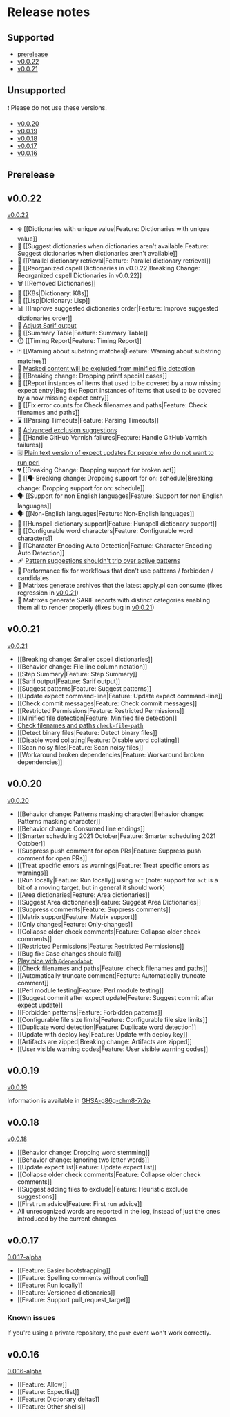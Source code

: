 # Release notes

## Supported

- [prerelease](#prerelease)
- [v0.0.22](#v0022)
- [v0.0.21](#v0021)

## Unsupported

❗ Please do not use these versions.

- [v0.0.20](#v0020)
- [v0.0.19](#v0019)
- [v0.0.18](#v0018)
- [v0.0.17](#v0017)
- [v0.0.16](#v0016)

## Prerelease

<!--
🛠️ In various states of `prerelease`
🌟 Almost ready to transition from `prerelease` to release 🍽️

-->

## v0.0.22

[v0.0.22](https://github.com/check-spelling/check-spelling/releases/tag/v0.0.22)

- ❄️ [[Dictionaries with unique value|Feature: Dictionaries with unique value]]
- 🥷 [[Suggest dictionaries when dictionaries aren't available|Feature: Suggest dictionaries when dictionaries aren't available]]
- 🐫 [[Parallel dictionary retrieval|Feature: Parallel dictionary retrieval]]
- 🍳 [[Reorganized cspell Dictionaries in v0.0.22|Breaking Change: Reorganized cspell Dictionaries in v0.0.22]]
- 🗑️ [[Removed Dictionaries]]
- 📗 [[K8s|Dictionary: K8s]]
- 📙 [[Lisp|Dictionary: Lisp]]
- 📊 [[Improve suggested dictionaries order|Feature: Improve suggested dictionaries order]]
- 🎨 [Adjust Sarif output](https://github.com/check-spelling/check-spelling/wiki/Feature:-Sarif-output#adjusting-sarifjson)
- 🧾 [[Summary Table|Feature: Summary Table]]
- ⏱️ [[Timing Report|Feature: Timing Report]]
- 🃏 [[Warning about substring matches|Feature: Warning about substring matches]]
- 🙊 [Masked content will be excluded from minified file detection](https://github.com/check-spelling/check-spelling/wiki/Feature:-Minified-file-detection#masked-content-will-be-excluded-from-accounting)
- 🐣 [[Breaking change: Dropping printf special cases]]
- 📝 [[Report instances of items that used to be covered by a now missing expect entry|Bug fix: Report instances of items that used to be covered by a now missing expect entry]]
- 🔢 [[Fix error counts for Check filenames and paths|Feature: Check filenames and paths]]
- ⌛ [[Parsing Timeouts|Feature: Parsing Timeouts]]
- 🙈 [Advanced exclusion suggestions](https://github.com/check-spelling/check-spelling/wiki/Feature:-Heuristic-exclude-suggestions#advanced-exclusion-suggestions)
- 🔁 [[Handle GitHub Varnish failures|Feature: Handle GitHub Varnish failures]]
- 🗒️ [Plain text version of expect updates for people who do not want to run perl](https://github.com/check-spelling/check-spelling/wiki/Accepting-Suggestions#preformatted-commit-v0022)
- 💔 [[Breaking Change: Dropping support for broken act]]
- 📆 [[🗣️ Breaking change: Dropping support for on: schedule|Breaking change: Dropping support for on: schedule]]
- 🗣️ [[Support for non English languages|Feature: Support for non English languages]]
- 🗣️ [[Non-English languages|Feature: Non-English languages]]
- 🚆 [[Hunspell dictionary support|Feature: Hunspell dictionary support]]
- 🔢 [[Configurable word characters|Feature: Configurable word characters]]
- 🧙 [[Character Encoding Auto Detection|Feature: Character Encoding Auto Detection]]
- 🩹 [Pattern suggestions shouldn't trip over active patterns](https://github.com/check-spelling/check-spelling/wiki/Feature:-Suggest-patterns#multiple-patterns-for-a-line)
- 🏃 Performance fix for workflows that don't use patterns / forbidden / candidates
- 🔧 Matrixes generate archives that the latest apply.pl can consume (fixes regression in [v0.0.21](https://github.com/check-spelling/check-spelling/releases/tag/v0.0.21))
- 🔧 Matrixes generate SARIF reports with distinct categories enabling them all to render properly (fixes bug in [v0.0.21](https://github.com/check-spelling/check-spelling/releases/tag/v0.0.21))

## v0.0.21

[v0.0.21](https://github.com/check-spelling/check-spelling/releases/tag/v0.0.21)

- [[Breaking change: Smaller cspell dictionaries]]
- [[Behavior change: File line column notation]]
- [[Step Summary|Feature: Step Summary]]
- [[Sarif output|Feature: Sarif output]]
- [[Suggest patterns|Feature: Suggest patterns]]
- [[Update expect command-line|Feature: Update expect command-line]]
- [[Check commit messages|Feature: Check commit messages]]
- [[Restricted Permissions|Feature: Restricted Permissions]]
- [[Minified file detection|Feature: Minified file detection]]
- [Check filenames and paths `check-file-path`](https://github.com/check-spelling/check-spelling/wiki/Feature%3A-Check-filenames-and-paths#improvements-in-v0021)
- [[Detect binary files|Feature: Detect binary files]]
- [[Disable word collating|Feature: Disable word collating]]
- [[Scan noisy files|Feature: Scan noisy files]]
- [[Workaround broken dependencies|Feature: Workaround broken dependencies]]

## v0.0.20

[v0.0.20](https://github.com/check-spelling/check-spelling/releases/tag/v0.0.20)

- [[Behavior change: Patterns masking character|Behavior change: Patterns masking character]]
- [[Behavior change: Consumed line endings]]
- [[Smarter scheduling 2021 October|Feature: Smarter scheduling 2021 October]]
- [[Suppress push comment for open PRs|Feature: Suppress push comment for open PRs]]
- [[Treat specific errors as warnings|Feature: Treat specific errors as warnings]]
- [[Run locally|Feature: Run locally]] using `act` (note: support for `act` is a bit of a moving target, but in general it should work)
- [[Area dictionaries|Feature: Area dictionaries]]
- [[Suggest Area dictionaries|Feature: Suggest Area Dictionaries]]
- [[Suppress comments|Feature: Suppress comments]]
- [[Matrix support|Feature: Matrix support]]
- [[Only changes|Feature: Only-changes]]
- [[Collapse older check comments|Feature: Collapse older check comments]]
- [[Restricted Permissions|Feature: Restricted Permissions]]
- [[Bug fix: Case changes should fail]]
- [Play nice with `@dependabot`](https://github.com/check-spelling/check-spelling/wiki/@dependabot)
- [[Check filenames and paths|Feature: check filenames and paths]]
- [[Automatically truncate comment|Feature: Automatically truncate comment]]
- [[Perl module testing|Feature: Perl module testing]]
- [[Suggest commit after expect update|Feature: Suggest commit after expect update]]
- [[Forbidden patterns|Feature: Forbidden patterns]]
- [[Configurable file size limits|Feature: Configurable file size limits]]
- [[Duplicate word detection|Feature: Duplicate word detection]]
- [[Update with deploy key|Feature: Update with deploy key]]
- [[Artifacts are zipped|Breaking change: Artifacts are zipped]]
- [[User visible warning codes|Feature: User visible warning codes]]

## v0.0.19

[v0.0.19](https://github.com/check-spelling/check-spelling/releases/tag/v0.0.19)

Information is available in [GHSA-g86g-chm8-7r2p](https://github.com/check-spelling/check-spelling/security/advisories/GHSA-g86g-chm8-7r2p)

## v0.0.18

[v0.0.18](https://github.com/check-spelling/check-spelling/releases/tag/v0.0.18)

- [[Behavior change: Dropping word stemming]]
- [[Behavior change: Ignoring two letter words]]
- [[Update expect list|Feature: Update expect list]]
- [[Collapse older check comments|Feature: Collapse older check comments]]
- [[Suggest adding files to exclude|Feature: Heuristic exclude suggestions]]
- [[First run advice|Feature: First run advice]]
- All unrecognized words are reported in the log, instead of just the ones introduced by the current changes.

## v0.0.17

[0.0.17-alpha](https://github.com/check-spelling/check-spelling/releases/tag/0.0.17-alpha)

- [[Feature: Easier bootstrapping]]
- [[Feature: Spelling comments without config]]
- [[Feature: Run locally]]
- [[Feature: Versioned dictionaries]]
- [[Feature: Support pull_request_target]]

### Known issues

If you're using a private repository, the `push` event won't work correctly.

## v0.0.16

[0.0.16-alpha](https://github.com/check-spelling/check-spelling/releases/tag/0.0.16-alpha)

- [[Feature: Allow]]
- [[Feature: Expectlist]]
- [[Feature: Dictionary deltas]]
- [[Feature: Other shells]]
